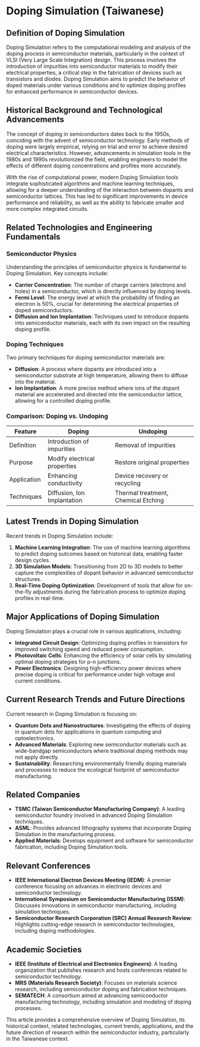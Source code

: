# Doping Simulation (Taiwanese)

## Definition of Doping Simulation

Doping Simulation refers to the computational modeling and analysis of the doping process in semiconductor materials, particularly in the context of VLSI (Very Large Scale Integration) design. This process involves the introduction of impurities into semiconductor materials to modify their electrical properties, a critical step in the fabrication of devices such as transistors and diodes. Doping Simulation aims to predict the behavior of doped materials under various conditions and to optimize doping profiles for enhanced performance in semiconductor devices.

## Historical Background and Technological Advancements

The concept of doping in semiconductors dates back to the 1950s, coinciding with the advent of semiconductor technology. Early methods of doping were largely empirical, relying on trial and error to achieve desired electrical characteristics. However, advancements in simulation tools in the 1980s and 1990s revolutionized the field, enabling engineers to model the effects of different doping concentrations and profiles more accurately.

With the rise of computational power, modern Doping Simulation tools integrate sophisticated algorithms and machine learning techniques, allowing for a deeper understanding of the interaction between dopants and semiconductor lattices. This has led to significant improvements in device performance and reliability, as well as the ability to fabricate smaller and more complex integrated circuits.

## Related Technologies and Engineering Fundamentals

### Semiconductor Physics

Understanding the principles of semiconductor physics is fundamental to Doping Simulation. Key concepts include:

- **Carrier Concentration**: The number of charge carriers (electrons and holes) in a semiconductor, which is directly influenced by doping levels.
- **Fermi Level**: The energy level at which the probability of finding an electron is 50%, crucial for determining the electrical properties of doped semiconductors.
- **Diffusion and Ion Implantation**: Techniques used to introduce dopants into semiconductor materials, each with its own impact on the resulting doping profile.

### Doping Techniques

Two primary techniques for doping semiconductor materials are:

- **Diffusion**: A process where dopants are introduced into a semiconductor substrate at high temperature, allowing them to diffuse into the material.
- **Ion Implantation**: A more precise method where ions of the dopant material are accelerated and directed into the semiconductor lattice, allowing for a controlled doping profile.

### Comparison: Doping vs. Undoping

| Feature           | Doping                         | Undoping                       |
|-------------------|-------------------------------|-------------------------------|
| Definition        | Introduction of impurities     | Removal of impurities          |
| Purpose           | Modify electrical properties   | Restore original properties    |
| Application       | Enhancing conductivity         | Device recovery or recycling   |
| Techniques        | Diffusion, Ion Implantation    | Thermal treatment, Chemical Etching |

## Latest Trends in Doping Simulation

Recent trends in Doping Simulation include:

1. **Machine Learning Integration**: The use of machine learning algorithms to predict doping outcomes based on historical data, enabling faster design cycles.
2. **3D Simulation Models**: Transitioning from 2D to 3D models to better capture the complexities of dopant behavior in advanced semiconductor structures.
3. **Real-Time Doping Optimization**: Development of tools that allow for on-the-fly adjustments during the fabrication process to optimize doping profiles in real-time.

## Major Applications of Doping Simulation

Doping Simulation plays a crucial role in various applications, including:

- **Integrated Circuit Design**: Optimizing doping profiles in transistors for improved switching speed and reduced power consumption.
- **Photovoltaic Cells**: Enhancing the efficiency of solar cells by simulating optimal doping strategies for p-n junctions.
- **Power Electronics**: Designing high-efficiency power devices where precise doping is critical for performance under high voltage and current conditions.

## Current Research Trends and Future Directions

Current research in Doping Simulation is focusing on:

- **Quantum Dots and Nanostructures**: Investigating the effects of doping in quantum dots for applications in quantum computing and optoelectronics.
- **Advanced Materials**: Exploring new semiconductor materials such as wide-bandgap semiconductors where traditional doping methods may not apply directly.
- **Sustainability**: Researching environmentally friendly doping materials and processes to reduce the ecological footprint of semiconductor manufacturing.

## Related Companies

- **TSMC (Taiwan Semiconductor Manufacturing Company)**: A leading semiconductor foundry involved in advanced Doping Simulation techniques.
- **ASML**: Provides advanced lithography systems that incorporate Doping Simulation in the manufacturing process.
- **Applied Materials**: Develops equipment and software for semiconductor fabrication, including Doping Simulation tools.

## Relevant Conferences

- **IEEE International Electron Devices Meeting (IEDM)**: A premier conference focusing on advances in electronic devices and semiconductor technology.
- **International Symposium on Semiconductor Manufacturing (ISSM)**: Discusses innovations in semiconductor manufacturing, including simulation techniques.
- **Semiconductor Research Corporation (SRC) Annual Research Review**: Highlights cutting-edge research in semiconductor technologies, including doping methodologies.

## Academic Societies

- **IEEE (Institute of Electrical and Electronics Engineers)**: A leading organization that publishes research and hosts conferences related to semiconductor technology.
- **MRS (Materials Research Society)**: Focuses on materials science research, including semiconductor doping and fabrication techniques.
- **SEMATECH**: A consortium aimed at advancing semiconductor manufacturing technology, including simulation and modeling of doping processes. 

This article provides a comprehensive overview of Doping Simulation, its historical context, related technologies, current trends, applications, and the future direction of research within the semiconductor industry, particularly in the Taiwanese context.